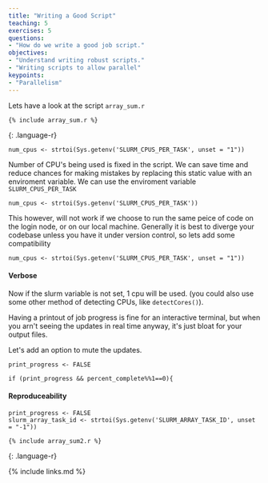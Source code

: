 ```yaml
---
title: "Writing a Good Script"
teaching: 5
exercises: 5
questions:
- "How do we write a good job script."
objectives:
- "Understand writing robust scripts."
- "Writing scripts to allow parallel"
keypoints:
- "Parallelism"
---
```



Lets have a look at the script `array_sum.r`

```
{% include array_sum.r %}
```
{: .language-r}


```
num_cpus <- strtoi(Sys.getenv('SLURM_CPUS_PER_TASK', unset = "1")) 
```

Number of CPU's being used is fixed in the script. We can save time and reduce chances for making mistakes by replacing this static value with an enviroment variable. We can use the enviroment variable `SLURM_CPUS_PER_TASK`

```
num_cpus <- strtoi(Sys.getenv('SLURM_CPUS_PER_TASK')) 
```

This however, will not work if we choose to run the same peice of code on the login node, or on our local machine.
Generally it is best to diverge your codebase unless you have it under version control, so lets add some compatibility 

```
num_cpus <- strtoi(Sys.getenv('SLURM_CPUS_PER_TASK', unset = "1")) 
```

#### Verbose 

Now if the slurm variable is not set, 1 cpu will be used. (you could also use some other method of detecting CPUs, like `detectCores()`).

Having a printout of job progress is fine for an interactive terminal, but when you arn't seeing the updates in real time anyway, it's just bloat for your output files.

Let's add an option to mute the updates.

```
print_progress <- FALSE
```

```
if (print_progress && percent_complete%%1==0){

```

#### Reproduceability 

```
print_progress <- FALSE
slurm_array_task_id <- strtoi(Sys.getenv('SLURM_ARRAY_TASK_ID', unset = "-1"))
```
```
{% include array_sum2.r %}
```
{: .language-r}

{% include links.md %}

